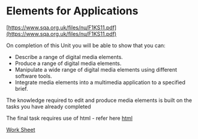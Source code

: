 # Elements for Applications

[https://www.sqa.org.uk/files/nu/F1KS11.pdf](https://www.sqa.org.uk/files/nu/F1KS11.pdf)

 On  completion of this Unit you will be able to show that you can: 

* Describe a range of digital media elements.
* Produce a range of digital media elements. 
* Manipulate a wide range of digital media elements using different software tools. 
* Integrate media elements into a multimedia application to a specified brief.

The knowledge required to edit and produce media elements is built on the tasks you have already completed

The final task requires use of html - refer here [html](https://digitalmedia.gitbook.io/project/v/level-55/semester-1/web-graphics)

[Work Sheet](https://tutor.neocities.org/Applications.docx)



